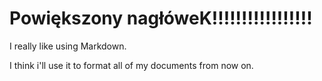 # Powiększony nagłóweK!!!!!!!!!!!!!!!!!

I really like using Markdown.

I think i'll use it to format all of my documents from now on.
